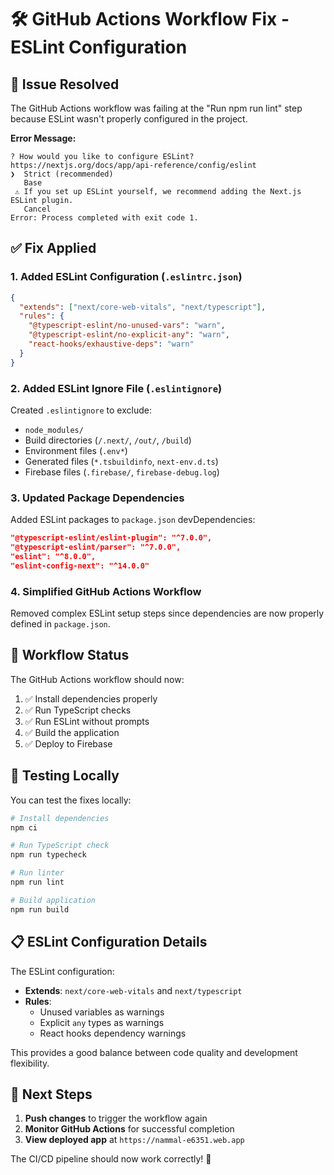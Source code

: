 # 🛠️ GitHub Actions Workflow Fix - ESLint Configuration

## 🐛 Issue Resolved

The GitHub Actions workflow was failing at the "Run npm run lint" step because ESLint wasn't properly configured in the project.

**Error Message:**
```
? How would you like to configure ESLint? https://nextjs.org/docs/app/api-reference/config/eslint
❯  Strict (recommended)
   Base
 ⚠ If you set up ESLint yourself, we recommend adding the Next.js ESLint plugin.
   Cancel
Error: Process completed with exit code 1.
```

## ✅ Fix Applied

### 1. Added ESLint Configuration (`.eslintrc.json`)
```json
{
  "extends": ["next/core-web-vitals", "next/typescript"],
  "rules": {
    "@typescript-eslint/no-unused-vars": "warn",
    "@typescript-eslint/no-explicit-any": "warn",
    "react-hooks/exhaustive-deps": "warn"
  }
}
```

### 2. Added ESLint Ignore File (`.eslintignore`)
Created `.eslintignore` to exclude:
- `node_modules/`
- Build directories (`/.next/`, `/out/`, `/build`)
- Environment files (`.env*`)
- Generated files (`*.tsbuildinfo`, `next-env.d.ts`)
- Firebase files (`.firebase/`, `firebase-debug.log`)

### 3. Updated Package Dependencies
Added ESLint packages to `package.json` devDependencies:
```json
"@typescript-eslint/eslint-plugin": "^7.0.0",
"@typescript-eslint/parser": "^7.0.0",
"eslint": "^8.0.0",
"eslint-config-next": "^14.0.0"
```

### 4. Simplified GitHub Actions Workflow
Removed complex ESLint setup steps since dependencies are now properly defined in `package.json`.

## 🚀 Workflow Status

The GitHub Actions workflow should now:
1. ✅ Install dependencies properly
2. ✅ Run TypeScript checks
3. ✅ Run ESLint without prompts
4. ✅ Build the application
5. ✅ Deploy to Firebase

## 🧪 Testing Locally

You can test the fixes locally:

```bash
# Install dependencies
npm ci

# Run TypeScript check
npm run typecheck

# Run linter
npm run lint

# Build application
npm run build
```

## 📋 ESLint Configuration Details

The ESLint configuration:
- **Extends**: `next/core-web-vitals` and `next/typescript`
- **Rules**: 
  - Unused variables as warnings
  - Explicit `any` types as warnings
  - React hooks dependency warnings

This provides a good balance between code quality and development flexibility.

## 🔄 Next Steps

1. **Push changes** to trigger the workflow again
2. **Monitor GitHub Actions** for successful completion
3. **View deployed app** at `https://nammal-e6351.web.app`

The CI/CD pipeline should now work correctly! 🎉